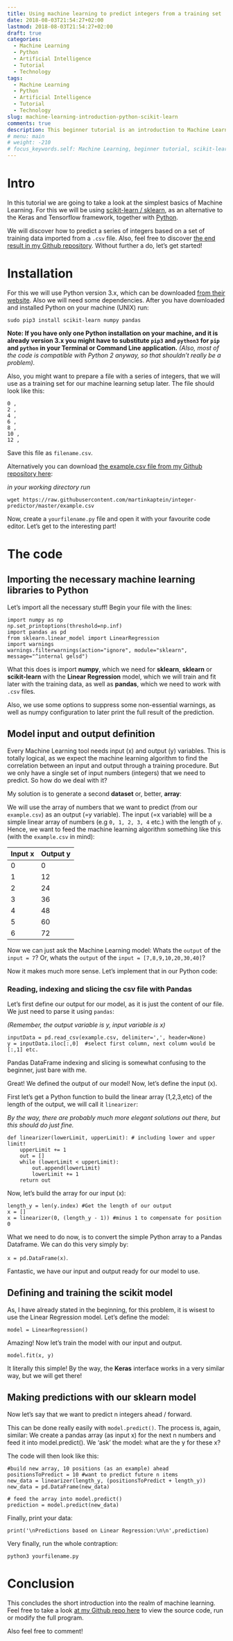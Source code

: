```yaml
---
title: Using machine learning to predict integers from a training set
date: 2018-08-03T21:54:27+02:00
lastmod: 2018-08-03T21:54:27+02:00
draft: true
categories:
  - Machine Learning
  - Python
  - Artificial Intelligence
  - Tutorial
  - Technology
tags:
  - Machine Learning
  - Python
  - Artificial Intelligence
  - Tutorial
  - Technology
slug: machine-learning-introduction-python-scikit-learn
comments: true
description: This beginner tutorial is an introduction to Machine Learning in Python on how to predict integers from a training set using scikit-learn and the linear regression model.
# menu: main
# weight: -210
# focus_keywords.self: Machine Learning, beginner tutorial, scikit-learn, sklearn, keras, python, prediction, model, linear regression, training
---
```


# Intro

In this tutorial we are going to take a look at the simplest basics of Machine Learning. For this we will be using [scikit-learn / sklearn](http://scikit-learn.org/stable/), as an alternative to the Keras and Tensorflow framework, together with [Python](https://www.python.org/).

We will discover how to predict a series of integers based on a set of training data imported from a `.csv` file. Also, feel free to discover [the end result in my Github repository](https://github.com/martinkaptein/integer-predictor). Without further a do, let’s get started!

# Installation

For this we will use Python version 3.x, which can be downloaded [from their website](https://www.python.org/). Also we will need some dependencies. After you have downloaded and installed Python on your machine (UNIX) run:

`sudo pip3 install scikit-learn numpy pandas`

**Note: If you have only one Python installation on your machine, and it is already version 3.x you might have to substitute `pip3` and `python3` for `pip` and `python` in your Terminal or Command Line application.** *(Also, most of the code is compatible with Python 2 anyway, so that shouldn’t really be a problem).*

Also, you might want to prepare a file with a series of integers, that we will use as a training set for our machine learning setup later. The file should look like this:

```
0 ,
2 ,
4 ,
6 ,
8 ,
10 ,
12 ,
```

Save this file as `filename.csv`.

Alternatively you can download [the example.csv file from my Github repository here](https://raw.githubusercontent.com/martinkaptein/integer-predictor/master/example.csv): 

*in your working directory run*

`wget https://raw.githubusercontent.com/martinkaptein/integer-predictor/master/example.csv`

Now, create a `yourfilename.py` file and open it with your favourite code editor. Let’s get to the interesting part!

# The code

## Importing the necessary machine learning libraries to Python

Let’s import all the necessary stuff! Begin your file with the lines:

```
import numpy as np
np.set_printoptions(threshold=np.inf)
import pandas as pd
from sklearn.linear_model import LinearRegression
import warnings
warnings.filterwarnings(action="ignore", module="sklearn", message="^internal gelsd")
```

What this does is import **numpy**, which we need for **sklearn**, **sklearn** or **scikit-learn** with the **Linear Regression** model, which we will train and fit later with the training data, as well as **pandas**, which we need to work with `.csv` files.

Also, we use some options to suppress some non-essential warnings, as well as numpy configuration to later print the full result of the prediction.

## Model input and output definition 

Every Machine Learning tool needs input (x) and output (y) variables. This is totally logical, as we expect the machine learning algorithm to find the correlation between an input and output through a training procedure. But we only have a single set of input numbers (integers) that we need to predict. So how do we deal with it?

My solution is to generate a second **dataset** or, better, **array**:

We will use the array of numbers that we want to predict (from our `example.csv`) as an output (=y variable). The input (=x variable) will be a simple linear array of numbers (e.g `0, 1, 2, 3, 4` etc.) with the length of `y`. Hence, we want to feed the machine learning algorithm something like this (with the `example.csv` in mind):


Input x    | Output y
--------|------
0     | 0
1   | 12
2 | 24
3 | 36
4 | 48
5 | 60
6 | 72


Now we can just ask the Machine Learning model: Whats the `output` of the `input = 7`? Or, whats the `output` of the `input = [7,8,9,10,20,30,40]`?

Now it makes much more sense. Let’s implement that in our Python code:

### Reading, indexing and slicing the csv file with Pandas

Let’s first define our output for our model, as it is just the content of our file. We just need to parse it using `pandas`:

*(Remember, the output variable is y, input variable is x)*

```
inputData = pd.read_csv(example.csv, delimiter=',', header=None)
y = inputData.iloc[:,0]  #select first column, next column would be [:,1] etc.
```

Pandas DataFrame indexing and slicing is somewhat confusing to the beginner, just bare with me.

Great! We defined the output of our model! Now, let’s define the input (x).

First let’s get a Python function to build the linear array (1,2,3,etc) of the length of the output, we will call it `linearizer`:

*By the way, there are probably much more elegant solutions out there, but this should do just fine.*

```
def linearizer(lowerLimit, upperLimit): # including lower and upper limit!
    upperLimit += 1
    out = []
    while (lowerLimit < upperLimit):
        out.append(lowerLimit)
        lowerLimit += 1
    return out 
```
 Now, let’s build the array for our input (x):

```
length_y = len(y.index) #Get the length of our output
x = []
x = linearizer(0, (length_y - 1)) #minus 1 to compensate for position 0
```

What we need to do now, is to convert the simple Python array to a Pandas Dataframe. We can do this very simply by:

`x = pd.DataFrame(x)`.

Fantastic, we have our input and output ready for our model to use.

## Defining and training the scikit model

As, I have already stated in the beginning, for this problem, it is wisest to use the Linear Regression model.
Let’s define the model:

`model = LinearRegression()`

Amazing! Now let’s train the model with our input and output.

`model.fit(x, y)`

It literally this simple! By the way, the **Keras** interface works in a very similar way, but we will get there!

## Making predictions with our sklearn model  

Now let’s say that we want to predict n integers ahead / forward.

This can be done really easily with `model.predict()`. The process is, again, similar: We create a pandas array (as input x) for the next n numbers and feed it into model.predict(). We ‘ask’ the model: what are the y for these x?

The code will then look like this:

```
#build new array, 10 positions (as an example) ahead
positionsToPredict = 10 #want to predict future n items
new_data = linearizer(length_y, (positionsToPredict + length_y))
new_data = pd.DataFrame(new_data)

# feed the array into model.predict()
prediction = model.predict(new_data)
```

Finally, print your data:

`print('\nPredictions based on Linear Regression:\n\n',prediction)`

Very finally, run the whole contraption:

`python3 yourfilename.py`

# Conclusion

This concludes the short introduction into the realm of machine learning. Feel free to take a look [at my Github repo here](https://github.com/martinkaptein/integer-predictor/) to view the source code, run or modify the full program.

Also feel free to comment!

